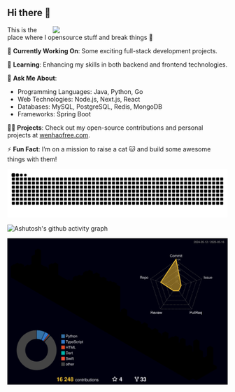 <!--

![wenhaofree's GitHub stats](https://github-readme-stats.vercel.app/api?username=wenhaofree&show_icons=true&theme=radical)
![GitHub Streak](https://streak-stats.demolab.com/?user=wenhaofree)
-->


## Hi there 👋
<img align='right' src="https://cdn.jsdelivr.net/gh/wenhaofree/Image/wenhaofree.png" width="400">

This is the place where I opensource stuff and break things 🤣

  🔭 **Currently Working On**: Some exciting full-stack development projects.
  
  🌱 **Learning**: Enhancing my skills in both backend and frontend technologies.
  
  💬 **Ask Me About**:
  
  * Programming Languages: Java, Python, Go
  * Web Technologies: Node.js, Next.js, React
  * Databases: MySQL, PostgreSQL, Redis, MongoDB
  * Frameworks: Spring Boot
  
  👨‍💻 **Projects**: Check out my open-source contributions and personal projects at [wenhaofree.com](http://wenhaofree.com).
  
  ⚡ **Fun Fact**: I’m on a mission to raise a cat 🐱 and build some awesome things with them!


<picture>
  <source media="(prefers-color-scheme: dark)" srcset="https://raw.githubusercontent.com/wenhaofree/wenhaofree/output/github-contribution-grid-snake-dark.svg">
  <source media="(prefers-color-scheme: light)" srcset="https://raw.githubusercontent.com/wenhaofree/wenhaofree/output/github-contribution-grid-snake.svg">
  <img alt="github contribution grid snake animation" src="https://raw.githubusercontent.com/wenhaofree/wenhaofree/output/github-contribution-grid-snake.svg">
</picture>

![Ashutosh's github activity graph](https://github-readme-activity-graph.vercel.app/graph?username=wenhaofree)


![](./profile-3d-contrib/profile-night-rainbow.svg)

<!--
**wenhaofree/wenhaofree** is a ✨ _special_ ✨ repository because its `README.md` (this file) appears on your GitHub profile.

Here are some ideas to get you started:

- 🔭 I’m currently working on ...
- 🌱 I’m currently learning ...
- 👯 I’m looking to collaborate on ...
- 🤔 I’m looking for help with ...
- 💬 Ask me about ...
- 📫 How to reach me: ...
- 😄 Pronouns: ...
- ⚡ Fun fact: ...
-->
